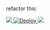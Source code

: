<p>refactor this:</p>
<a href="https://sonarcloud.io/dashboard?id=xinnyi_xinnyi_api">
  <img src="https://sonarcloud.io/api/project_badges/quality_gate?project=xinnyi_xinnyi_api">
</a>

<a href="https://heroku.com/deploy">
  <img src="https://www.herokucdn.com/deploy/button.svg" alt="Deploy">
</a>

<a href="https://travis-ci.org/github/xinnyi/xinnyi_api">
  <img src="https://travis-ci.org/xinnyi/xinnyi_api.svg?branch=master">
</a>




